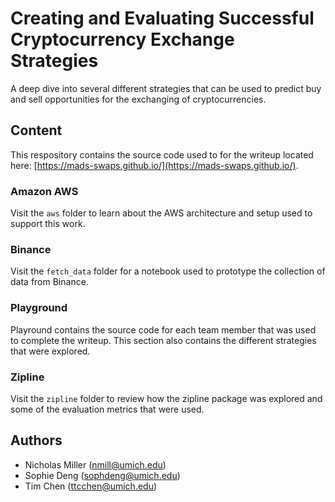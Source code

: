 # Creating and Evaluating Successful Cryptocurrency Exchange Strategies

A deep dive into several different strategies that can be used to predict buy and sell opportunities for the exchanging of cryptocurrencies.

## Content

This respository contains the source code used to for the writeup located here: [https://mads-swaps.github.io/](https://mads-swaps.github.io/).

### Amazon AWS

Visit the `aws` folder to learn about the AWS architecture and setup used to support this work.

### Binance

Visit the `fetch_data` folder for a notebook used to prototype the collection of data from Binance.

### Playground

Playround contains the source code for each team member that was used to complete the writeup.  This section also contains the different strategies that were explored.

### Zipline

Visit the `zipline` folder to review how the zipline package was explored and some of the evaluation metrics that were used.

## Authors

- Nicholas Miller (nmill@umich.edu)
- Sophie Deng (sophdeng@umich.edu)
- Tim Chen (ttcchen@umich.edu)
